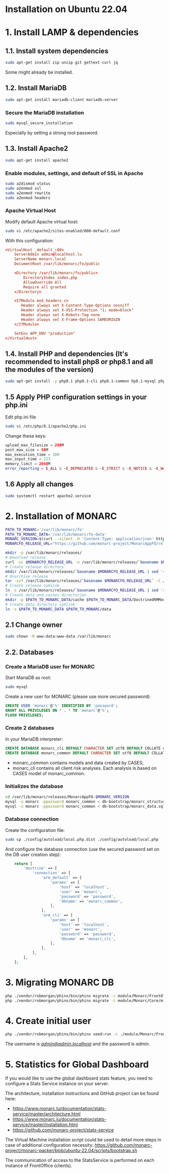 Installation on Ubuntu 22.04
============================

# 1. Install LAMP & dependencies

## 1.1. Install system dependencies

```bash
sudo apt-get install zip unzip git gettext curl jq
```

Some might already be installed.

## 1.2. Install MariaDB

```bash
sudo apt-get install mariadb-client mariadb-server
```

### Secure the MariaDB installation

```bash
sudo mysql_secure_installation
```

Especially by setting a strong root password.

## 1.3. Install Apache2

```bash
sudo apt-get install apache2
```

### Enable modules, settings, and default of SSL in Apache

```bash
sudo a2dismod status
sudo a2enmod ssl
sudo a2enmod rewrite
sudo a2enmod headers
```

### Apache Virtual Host

Modify default Apache virtual host:

```bash
sudo vi /etc/apache2/sites-enabled/000-default.conf
```

With this configuration:

```conf
<VirtualHost _default_:80>
    ServerAdmin admin@localhost.lu
    ServerName monarc.local
    DocumentRoot /var/lib/monarc/fo/public

    <Directory /var/lib/monarc/fo/public>
        DirectoryIndex index.php
        AllowOverride All
        Require all granted
    </Directory>

    <IfModule mod_headers.c>
       Header always set X-Content-Type-Options nosniff
       Header always set X-XSS-Protection "1; mode=block"
       Header always set X-Robots-Tag none
       Header always set X-Frame-Options SAMEORIGIN
    </IfModule>

    SetEnv APP_ENV "production"
</VirtualHost>
```

## 1.4. Install PHP and dependencies (It's recommended to install php8 or php8.1 and all the modules of the version)

```bash
sudo apt-get install -y php8.1 php8.1-cli php8.1-common hp8.1-mysql php8.1-zip php8.1-gd php8.1-mbstring php8.1-curl php8.1-xml php8.1-bcmath php8.1-intl php8.1-imagic
```

## 1.5 Apply PHP configuration settings in your php.ini

Edit php.ini file

```bash
sudo vi /etc/php/8.1/apache2/php.ini
```
Change these keys:

```php
upload_max_filesize = 200M
post_max_size = 50M
max_execution_time = 100
max_input_time = 223
memory_limit = 2048M
error_reporting = E_ALL & ~E_DEPRECATED & ~E_STRICT & ~E_NOTICE & ~E_WARNING
```

## 1.6 Apply all changes

```bash
sudo systemctl restart apache2.service
```

# 2. Installation of MONARC

```bash
PATH_TO_MONARC='/var/lib/monarc/fo'
PATH_TO_MONARC_DATA='/var/lib/monarc/fo-data'
MONARC_VERSION=$(curl --silent -H 'Content-Type: application/json' https://api.github.com/repos/monarc-project/MonarcAppFO/releases/latest | jq  -r '.tag_name')
MONARCFO_RELEASE_URL="https://github.com/monarc-project/MonarcAppFO/releases/download/$MONARC_VERSION/MonarcAppFO-$MONARC_VERSION.tar.gz"

mkdir -p /var/lib/monarc/releases/
# Download release
curl -sL $MONARCFO_RELEASE_URL -o /var/lib/monarc/releases/`basename $MONARCFO_RELEASE_URL`
# Create release directory
mkdir /var/lib/monarc/releases/`basename $MONARCFO_RELEASE_URL | sed 's/.tar.gz//'`
# Unarchive release
tar -xzf /var/lib/monarc/releases/`basename $MONARCFO_RELEASE_URL` -C /var/lib/monarc/releases/`basename $MONARCFO_RELEASE_URL | sed 's/.tar.gz//'`
# Create release symlink
ln -s /var/lib/monarc/releases/`basename $MONARCFO_RELEASE_URL | sed 's/.tar.gz//'` $PATH_TO_MONARC
# Create data and caches directories
mkdir -p $PATH_TO_MONARC_DATA/cache $PATH_TO_MONARC_DATA/DoctrineORMModule/Proxy $PATH_TO_MONARC_DATA/LazyServices/Proxy $PATH_TO_MONARC_DATA/import/files
# Create data directory symlink
ln -s $PATH_TO_MONARC_DATA $PATH_TO_MONARC/data
```

## 2.1 Change owner

```bash
sudo chown -R www-data:www-data /var/lib/monarc
```


## 2.2. Databases

### Create a MariaDB user for MONARC

Start MariaDB as root:

```bash
sudo mysql
```

Create a new user for MONARC (please use more secured password):

```sql
CREATE USER 'monarc'@'%' IDENTIFIED BY 'password';
GRANT ALL PRIVILEGES ON * . * TO 'monarc'@'%';
FLUSH PRIVILEGES;
```

### Create 2 databases

In your MariaDB interpreter:

```sql
CREATE DATABASE monarc_cli DEFAULT CHARACTER SET utf8 DEFAULT COLLATE utf8_general_ci;
CREATE DATABASE monarc_common DEFAULT CHARACTER SET utf8 DEFAULT COLLATE utf8_general_ci;
```

* monarc_common contains models and data created by CASES;
* monarc_cli contains all client risk analyses. Each analysis is based on CASES
  model of monarc_common.

### Initializes the database

```bash
cd /var/lib/monarc/releases/MonarcAppFO-$MONARC_VERSION
mysql -u monarc -ppassword monarc_common < db-bootstrap/monarc_structure.sql
mysql -u monarc -ppassword monarc_common < db-bootstrap/monarc_data.sql
```

### Database connection

Create the configuration file:

```bash
sudo cp ./config/autoload/local.php.dist ./config/autoload/local.php
```

And configure the database connection (use the secured password set on the DB user creation step):

```php
    return [
        'doctrine' => [
            'connection' => [
                'orm_default' => [
                    'params' => [
                        'host' => 'localhost',
                        'user' => 'monarc',
                        'password' => 'password',
                        'dbname' => 'monarc_common',
                    ],
                ],
                'orm_cli' => [
                    'params' => [
                        'host' => 'localhost',
                        'user' => 'monarc',
                        'password' => 'password',
                        'dbname' => 'monarc_cli',
                    ],
                ],
            ],
        ],
    ];
```

# 3. Migrating MONARC DB

```bash
php ./vendor/robmorgan/phinx/bin/phinx migrate -c module/Monarc/FrontOffice/migrations/phinx.php
php ./vendor/robmorgan/phinx/bin/phinx migrate -c module/Monarc/Core/migrations/phinx.php
```


# 4. Create initial user

```bash
php ./vendor/robmorgan/phinx/bin/phinx seed:run -c ./module/Monarc/FrontOffice/migrations/phinx.php
```

The username is *admin@admin.localhost* and the password is *admin*.


# 5. Statistics for Global Dashboard

If you would like to use the global dashboard stats feature, you need to
configure a Stats Service instance on your server.

The architecture, installation instructions and GitHub project can be found here:

- https://www.monarc.lu/documentation/stats-service/master/architecture.html
- https://www.monarc.lu/documentation/stats-service/master/installation.html
- https://github.com/monarc-project/stats-service

The Virtual Machine installation script could be used to detail more steps in case of additional configuration necessity:
https://github.com/monarc-project/monarc-packer/blob/ubuntu-22.04/scripts/bootstrap.sh

The communication of access to the StatsService is performed on each instance of
FrontOffice (clients).
